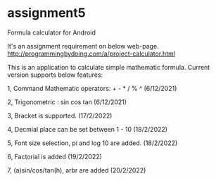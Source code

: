 # assignment5
Formula calculator for Android

It's an assignment requirement on below web-page.
http://programmingbydoing.com/a/project-calculator.html

This is an application to calculate simple mathematic formula.
Current version supports below features:

1, Command Mathematic operators: + - * / % ^ (6/12/2021)

2, Trigonometric : sin cos tan (6/12/2021)

3, Bracket is supported. (17/2/2022)

4, Decmial place can be set between 1 - 10 (18/2/2022)

5, Font size selection, pi and log 10 are added. (18/2/2022)

6, Factorial is added (19/2/2022)

7, (a)sin/cos/tan(h), arbr are added (20/2/2022)
